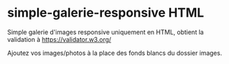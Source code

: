 # simple-galerie-responsive HTML
Simple galerie d'images responsive uniquement en HTML, obtient la validation à https://validator.w3.org/

Ajoutez vos images/photos à la place des fonds blancs du dossier images.
